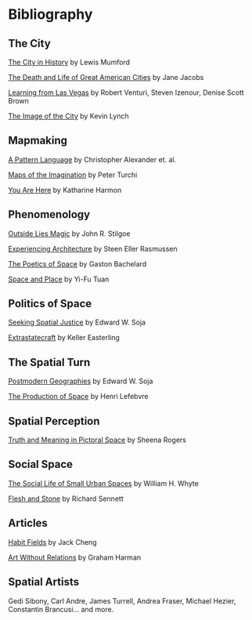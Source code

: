 # Bibliography

## The City
[The City in History](https://smile.amazon.com/City-History-Origins-Transformations-Prospects/dp/0156180359/ref=sr_1_1?ie=UTF8&qid=1466799398&sr=8-1&keywords=lewis+mumford+city) by Lewis Mumford

[The Death and Life of Great American Cities](https://smile.amazon.com/Death-Life-Great-American-Cities/dp/067974195X/ref=pd_bxgy_14_img_2?ie=UTF8&psc=1&refRID=AA46T5GX9HZV2F1602FP) by Jane Jacobs

[Learning from Las Vegas](https://smile.amazon.com/Learning-Las-Vegas-Forgotten-Architectural/dp/026272006X?ie=UTF8&keywords=learning%20from%20las%20vegas&qid=1450119098&redirect=true&ref_=sr_1_1&sa-no-redirect=1&sr=8-1) by Robert Venturi, Steven Izenour, Denise Scott Brown

[The Image of the City](https://smile.amazon.com/Image-City-Kevin-Lynch/dp/0262620014?ie=UTF8&keywords=the%20image%20of%20the%20city&qid=1450118143&redirect=true&ref_=sr_1_1&sa-no-redirect=1&sr=8-1) by Kevin Lynch

## Mapmaking

[A Pattern Language](https://smile.amazon.com/Pattern-Language-Buildings-Construction-Environmental/dp/0195019199?ie=UTF8&keywords=a%20pattern%20language&qid=1448898983&redirect=true&ref_=sr_1_1&sa-no-redirect=1&sr=8-1) by Christopher Alexander et. al.

[Maps of the Imagination](https://books.google.com/books/about/Maps_of_the_Imagination.html?id=jlFoAAAAMAAJ) by Peter Turchi


[You Are Here](http://smile.amazon.com/You-Are-Here-Geographies-Imagination/dp/1568984308?ie=UTF8&keywords=you%20are%20here%20book&qid=1465441223&ref_=sr_1_4&sr=8-4) by Katharine Harmon

## Phenomenology

[Outside Lies Magic](https://smile.amazon.com/Outside-Lies-Magic-Regaining-Awareness-ebook/dp/B002STNBC0?ie=UTF8&keywords=outside%20lies%20magic&qid=1450119353&redirect=true&ref_=sr_1_1&sa-no-redirect=1&sr=8-1) by John R. Stilgoe

[Experiencing Architecture](https://smile.amazon.com/Experiencing-Architecture-Steen-Eiler-Rasmussen/dp/0262680025?ie=UTF8&keywords=poetics%20of%20space&qid=1446578188&ref_=sr_1_13&sa-no-redirect=1&sr=8-13) by Steen Eller Rasmussen

[The Poetics of Space](https://smile.amazon.com/Poetics-Space-Gaston-Bachelard/dp/0807064734?ie=UTF8&keywords=poetics%20of%20space&qid=1446578282&ref_=sr_1_1&sa-no-redirect=1&sr=8-1) by Gaston Bachelard

[Space and Place](http://smile.amazon.com/gp/product/0816638772?keywords=space%20and%20place&qid=1450839133&ref_=sr_1_1&sr=8-1&sa-no-redirect=1) by Yi-Fu Tuan

## Politics of Space

[Seeking Spatial Justice](https://s3.amazonaws.com/arena-attachments/475314/5defef358ce2d96df32b653a5a6ffbcf.pdf) by Edward W. Soja

[Extrastatecraft](http://smile.amazon.com/Extrastatecraft-Power-Infrastructure-Keller-Easterling/dp/1781685878?ie=UTF8&keywords=extrastatecraft&qid=1465441516&ref_=sr_1_1&sr=8-1) by Keller Easterling

## The Spatial Turn

[Postmodern Geographies](https://smile.amazon.com/Postmodern-Geographies-Reassertion-Critical-Thinkers/dp/1844676692?ie=UTF8&dpID=31-Dsf9xuzL&dpSrc=sims&preST=_AC_UL160_SR106%2C160_&refRID=1RP474BGP3A7PGE32XXP&ref_=pd_sim_14_4&sa-no-redirect=1) by Edward W. Soja

[The Production of Space](https://smile.amazon.com/Production-Space-Henri-Lefebvre/dp/0631181776?ie=UTF8&keywords=poetics%20of%20space&qid=1446578188&ref_=sr_1_10&sa-no-redirect=1&sr=8-10) by Henri Lefebvre

## Spatial Perception

[Truth and Meaning in Pictoral Space](https://s3.amazonaws.com/arena-attachments/503613/1b76b9d4f7725a319c9759be78353667.pdf) by Sheena Rogers

## Social Space

[The Social Life of Small Urban Spaces](https://smile.amazon.com/Social-Life-Small-Urban-Spaces/dp/097063241X?ie=UTF8&keywords=The%20Social%20Life%20of%20Small%20Urban%20Spaces%20by%20William%20Whyte&qid=1450119085&redirect=true&ref_=sr_1_1&sa-no-redirect=1&sr=8-1) by William H. Whyte

[Flesh and Stone](https://smile.amazon.com/Flesh-Stone-Body-Western-Civilization/dp/0393313913?ie=UTF8&keywords=flesh%20and%20stone&qid=1447029849&redirect=true&ref_=sr_1_1&sa-no-redirect=1&sr=8-1) by Richard Sennett

## Articles

[Habit Fields](http://jackcheng.com/habit-fields) by Jack Cheng

[Art Without Relations](http://artreview.com/features/september_2014_graham_harman_relations/) by Graham Harman

## Spatial Artists

Gedi Sibony, Carl Andre, James Turrell, Andrea Fraser, Michael Hezier, Constantin Brancusi… and more. 